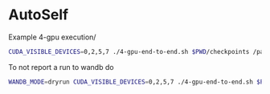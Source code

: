 # AutoSelf

Example 4-gpu execution/

```bash
CUDA_VISIBLE_DEVICES=0,2,5,7 ./4-gpu-end-to-end.sh $PWD/checkpoints /path/to/cifar-10/ 'Initial test run'
```


To not report a run to wandb do 
```bash
WANDB_MODE=dryrun CUDA_VISIBLE_DEVICES=0,2,5,7 ./4-gpu-end-to-end.sh $PWD/checkpoints /path/to/cifar-10/ 'Initial test run'
```
